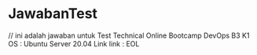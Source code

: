 # JawabanTest
// ini adalah jawaban untuk Test Technical Online Bootcamp DevOps B3 K1
OS        : Ubuntu Server 20.04
Link link :
EOL
